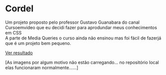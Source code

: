 # Cordel

Um projeto proposto pelo professor Gustavo Guanabara do canal Cursoemvideo que eu decidi fazer para aprodundar meus conhecimentos em CSS <br>
A parte de Media Queries o curso ainda não ensinou mas foi fácil de fazerjá que é um projeto bem pequeno.

<a href="https://anariquieri.github.io/Cordel/">Ver resultado</a>

[As imagens por algum motivo não estão carregando... no repositório local elas funcionaram normalmente......]
